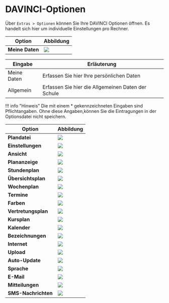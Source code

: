 # DAVINCI-Optionen

Über `Extras > Optionen` können Sie Ihre DAVINCI Optionen öffnen. Es handelt sich hier um individuelle Einstellungen pro Rechner.

Option| Abbildung
--|--
**Meine Daten**|<img src="/assets/images/stundenplan/opt1.png">

Eingabe | Erläuterung
-|-
Meine Daten| Erfassen Sie hier Ihre persönlichen Daten
Allgemein| Erfassen Sie hier die Allgemeinen Daten der Schule

!!! info "Hinweis"
    Die mit einem * gekennzeichneten Eingaben sind Pflichtangaben. Ohne diese Angaben,können Sie die Eintragungen in der Optionsdatei nicht speichern.


Option| Abbildung
--|--
**Plandatei**|<img src="/assets/images/stundenplan/opt.plandatei.png">
**Einstellungen**|<img src="/assets/images/stundenplan/opt.einstellungen.png">
**Ansicht**|<img src="/assets/images/stundenplan/opt.ansicht.png">
**Plananzeige**|<img src="/assets/images/stundenplan/opt.plananzeige.png">
**Stundenplan**|<img src="/assets/images/stundenplan/opt.stundenplan.png">
**Übersichtsplan**|<img src="/assets/images/stundenplan/opt.übersichtsplan.png">
**Wochenplan**|<img src="/assets/images/stundenplan/opt.wochenplan.png">
**Termine**|<img src="/assets/images/stundenplan/opt.termine.png">
**Farben**|<img src="/assets/images/stundenplan/opt.farben.png">
**Vertretungsplan**|<img src="/assets/images/stundenplan/opt.vertretungsplan.png">
**Kursplan**|<img src="/assets/images/stundenplan/opt.kursplan.png">
**Kalender**|<img src="/assets/images/stundenplan/opt.kalender.png">
**Bezeichnungen**|<img src="/assets/images/stundenplan/opt.bezeichnungen.png">
**Internet**|<img src="/assets/images/stundenplan/opt.internet.png">
**Upload**|<img src="/assets/images/stundenplan/opt.upload.png">
**Auto-Update**|<img src="/assets/images/stundenplan/opt.autoupdate.png">
**Sprache**|<img src="/assets/images/stundenplan/opt.sprache.png">
**E-Mail**|<img src="/assets/images/stundenplan/opt.email.png">
**Mitteilungen**|<img src="/assets/images/stundenplan/opt.mitteilungen.png">
**SMS-Nachrichten**|<img src="/assets/images/stundenplan/opt.sms.png">